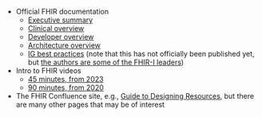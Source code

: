 - Official FHIR documentation
    - [Executive summary](http://hl7.org/fhir/summary.html)
    - [Clinical overview](http://hl7.org/fhir/overview-clinical.html)
    - [Developer overview](http://hl7.org/fhir/overview-dev.html)
    - [Architecture overview](http://hl7.org/fhir/overview-arch.html)
    - [IG best practices](https://build.fhir.org/ig/FHIR/ig-guidance/branches/master/best-practice.html) (note that this has not officially been published yet, but [the authors are some of the FHIR-I leaders](https://github.com/FHIR/ig-guidance/))
- Intro to FHIR videos
    - [45 minutes, from 2023](https://www.youtube.com/watch?v=6PkDXAEmkbE)
    - [90 minutes, from 2020](https://www.youtube.com/watch?v=YbQcJj1GqH0)
- The FHIR Confluence site, e.g., [Guide to Designing Resources](https://confluence.hl7.org/display/FHIR/Guide+to+Designing+Resources), but there are many other pages that may be of interest